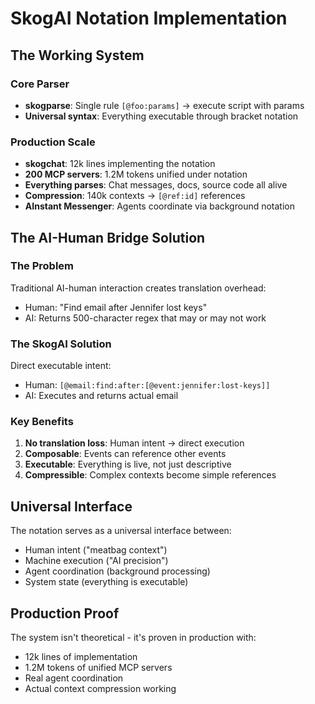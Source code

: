 # SkogAI Notation Implementation

## The Working System

### Core Parser
- **skogparse**: Single rule `[@foo:params]` → execute script with params
- **Universal syntax**: Everything executable through bracket notation

### Production Scale
- **skogchat**: 12k lines implementing the notation
- **200 MCP servers**: 1.2M tokens unified under notation
- **Everything parses**: Chat messages, docs, source code all alive
- **Compression**: 140k contexts → `[@ref:id]` references
- **AInstant Messenger**: Agents coordinate via background notation

## The AI-Human Bridge Solution

### The Problem
Traditional AI-human interaction creates translation overhead:
- Human: "Find email after Jennifer lost keys"
- AI: Returns 500-character regex that may or may not work

### The SkogAI Solution
Direct executable intent:
- Human: `[@email:find:after:[@event:jennifer:lost-keys]]`
- AI: Executes and returns actual email

### Key Benefits
1. **No translation loss**: Human intent → direct execution
2. **Composable**: Events can reference other events
3. **Executable**: Everything is live, not just descriptive
4. **Compressible**: Complex contexts become simple references

## Universal Interface

The notation serves as a universal interface between:
- Human intent ("meatbag context")
- Machine execution ("AI precision")
- Agent coordination (background processing)
- System state (everything is executable)

## Production Proof

The system isn't theoretical - it's proven in production with:
- 12k lines of implementation
- 1.2M tokens of unified MCP servers
- Real agent coordination
- Actual context compression working